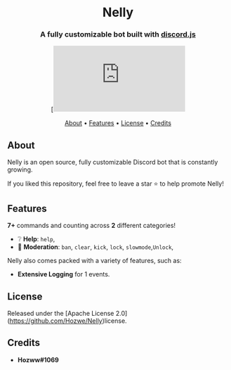<h1 align="center">
  <br>
  Nelly
  <br>
</h1>

<h3 align=center>A fully customizable bot built with <a href=https://github.com/discordjs/discord.js>discord.js</a></h3>

<div align=center>

[![Discord](https://discord.com/api/guilds/792957761494712360/widget.json)

</div>
  
<p align="center">
  <a href="#about">About</a>
  •
  <a href="#Features">Features</a>
  •
  <a href="#license">License</a>
  •
  <a href="#credits">Credits</a>
</p>

## About
Nelly is an open source, fully customizable Discord bot that is constantly growing. 

If you liked this repository, feel free to leave a star ⭐ to help promote Nelly!

## Features

**7+** commands and counting across **2** different categories!

*   ❔  **Help**: `help`,
*   🚓  **Moderation**: `ban`, `clear`, `kick`, `lock`, `slowmode`,`Unlock`, 

Nelly also comes packed with a variety of features, such as:

* **Extensive Logging** for 1 events.

## License
Released under the [Apache License 2.0] (https://github.com/Hozwe/Nelly)license.

## Credits

* **Hozww#1069** 
